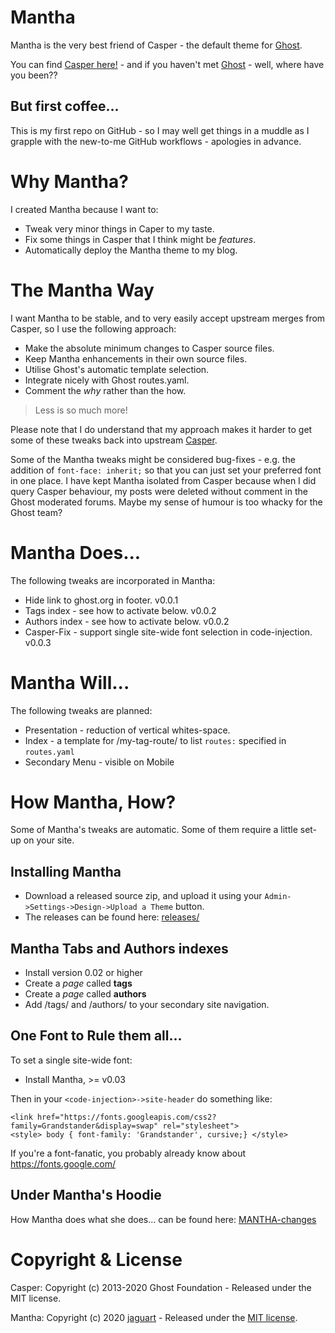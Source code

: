 # Mantha

Mantha is the very best friend of Casper - the default theme for [Ghost](https://github.com/tryghost/ghost/).

You can find [Casper here!](https://github.com/TryGhost/Casper/) - and if you haven't met [Ghost](https://github.com/tryghost/ghost/) - well, where have you been??

## But first coffee...

This is my first repo on GitHub - so I may well get things in a muddle as I grapple with the new-to-me GitHub workflows - apologies in advance.

# Why Mantha?

I created Mantha because I want to:
* Tweak very minor things in Caper to my taste.
* Fix some things in Casper that I think might be _features_.
* Automatically deploy the Mantha theme to my blog.

# The Mantha Way

I want Mantha to be stable, and to very easily accept upstream merges from Casper, so I use the following approach:
* Make the absolute minimum changes to Casper source files.
* Keep Mantha enhancements in their own source files.
* Utilise Ghost's automatic template selection.
* Integrate nicely with Ghost routes.yaml.
* Comment the _why_ rather than the how.

> Less is so much more!

Please note that I do understand that my approach makes it harder to get some of these tweaks back
into upstream [Casper](https://github.com/TryGhost/Casper/).

Some of the Mantha tweaks might be considered bug-fixes - e.g. the addition of ``font-face:
inherit;`` so that you can just set your preferred font in one place. I have kept Mantha isolated
from Casper because when I did query Casper behaviour, my posts were deleted without comment in the
Ghost moderated forums. Maybe my sense of humour is too whacky for the Ghost team?

# Mantha Does...

The following tweaks are incorporated in Mantha:
* Hide link to ghost.org in footer.  v0.0.1
* Tags index - see how to activate below. v0.0.2
* Authors index - see how to activate below. v0.0.2
* Casper-Fix - support single site-wide font selection in code-injection. v0.0.3

# Mantha Will...

The following tweaks are planned:
* Presentation - reduction of vertical whites-space.
* Index - a template for /my-tag-route/ to list ``routes:`` specified in ``routes.yaml``
* Secondary Menu - visible on Mobile

# How Mantha, How?

Some of Mantha's tweaks are automatic. Some of them require a little set-up on your site.

## Installing Mantha
* Download a released source zip, and upload it using your `Admin->Settings->Design->Upload a Theme` button.
* The releases can be found here: [releases/](https://github.com/jaguart/mantha/releases)

## Mantha Tabs and Authors indexes
* Install version 0.02 or higher
* Create a _page_ called **tags**
* Create a _page_ called **authors**
* Add /tags/ and /authors/ to your secondary site navigation.

## One Font to Rule them all...

To set a single site-wide font:

* Install Mantha, >= v0.03

Then in your `<code-injection>->site-header` do something like:
```
<link href="https://fonts.googleapis.com/css2?family=Grandstander&display=swap" rel="stylesheet">
<style> body { font-family: 'Grandstander', cursive;} </style>
```

If you're a font-fanatic, you probably already know about https://fonts.google.com/

## Under Mantha's Hoodie

How Mantha does what she does... can be found here: [MANTHA-changes](MANTHA-changes.md)

# Copyright & License

Casper: Copyright (c) 2013-2020 Ghost Foundation - Released under the MIT license.

Mantha: Copyright (c) 2020 [jaguart](https://github.com/jaguart) - Released under the [MIT license](LICENSE).

